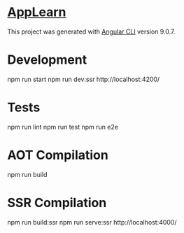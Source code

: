 # <a href="https://uladzimir-yeudakimovich.github.io/learn-app/">AppLearn</a>

This project was generated with [Angular CLI](https://github.com/angular/angular-cli) version 9.0.7.

# Development
npm run start
npm run dev:ssr
http://localhost:4200/

# Tests
npm run lint
npm run test
npm run e2e

# AOT Compilation
npm run build

# SSR Compilation
npm run build:ssr
npm run serve:ssr
http://localhost:4000/